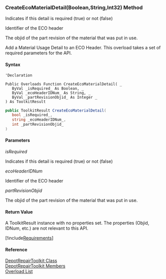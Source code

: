 ﻿### CreateEcoMaterialDetail(Boolean,String,Int32) Method

Indicates if this detail is required (true) or not (false)

Identifier of the ECO header

The objid of the part revision of the material that was put in use.

Add a Material Usage Detail to an ECO Header. This overload takes a set of required parameters for the API.

#### Syntax

```vbnet
'Declaration
 
Public Overloads Function CreateEcoMaterialDetail( _
   ByVal _isRequired_ As Boolean, _
   ByVal _ecoHeaderIDNum_ As String, _
   ByVal _partRevisionObjid_ As Integer _
) As ToolkitResult
```

```csharp
public ToolkitResult CreateEcoMaterialDetail( 
   bool _isRequired_,
   string _ecoHeaderIDNum_,
   int _partRevisionObjid_
)
```

#### Parameters

_isRequired_

Indicates if this detail is required (true) or not (false)

_ecoHeaderIDNum_

Identifier of the ECO header

_partRevisionObjid_

The objid of the part revision of the material that was put in use.

#### Return Value

A ToolkitResult instance with no properties set. The properties (Objid, IDNum, etc.) are not relevant to this API.

[!include[Requirements](../partials/requirements.md)]

#### Reference

[DepotRepairToolkit Class](FChoice.Toolkits.Clarify~FChoice.Toolkits.Clarify.DepotRepair.DepotRepairToolkit.md)  
[DepotRepairToolkit Members](FChoice.Toolkits.Clarify~FChoice.Toolkits.Clarify.DepotRepair.DepotRepairToolkit_members.md)  
[Overload List](FChoice.Toolkits.Clarify~FChoice.Toolkits.Clarify.DepotRepair.DepotRepairToolkit~CreateEcoMaterialDetail.md)